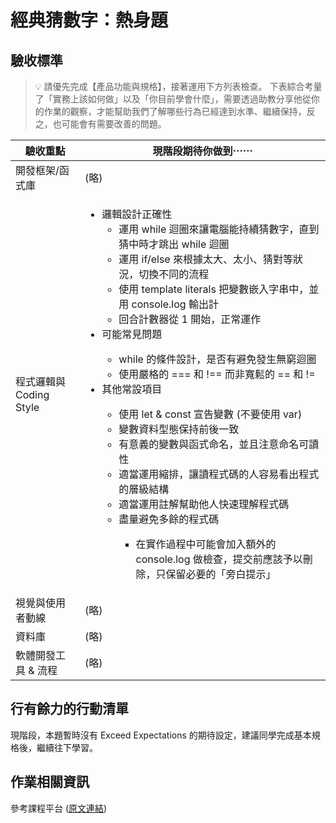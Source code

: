 # 經典猜數字：熱身題

## 驗收標準

> 💡  請優先完成【產品功能與規格】，接著運用下方列表檢查。
下表綜合考量了「實務上該如何做」以及「你目前學會什麼」，需要透過助教分享他從你的作業的觀察，才能幫助我們了解哪些行為已經達到水準、繼續保持，反之，也可能會有需要改善的問題。

<table>
  <thead>
    <tr>
      <th>驗收重點</td>
      <th>現階段期待你做到⋯⋯</td>
    </tr>
  </thead>
  <tbody>
    <tr>
      <td>開發框架/函式庫</td>
      <td>(略)</td>
    </tr>
    <tr>
      <td>程式邏輯與 Coding Style</td>
      <td>
        <ul>
          <li>邏輯設計正確性
            <ul>
              <li>運用 while 迴圈來讓電腦能持續猜數字，直到猜中時才跳出 while 迴圈</li>
              <li>運用 if/else 來根據太大、太小、猜對等狀況，切換不同的流程</li>
              <li>使用 template literals 把變數嵌入字串中，並用 console.log 輸出計</li>
              <li>回合計數器從 1 開始，正常運作</li>
            </ul>
          </li>
          <li>可能常見問題</li>
          <ul>
            <li>while 的條件設計，是否有避免發生無窮迴圈</li>
            <li>使用嚴格的 === 和 !== 而非寬鬆的 == 和 !=</li>
          </ul>
          <li>其他常設項目</li>
          <ul>
            <li>使用 let & const 宣告變數 (不要使用 var)</li>
            <li>變數資料型態保持前後一致</li>
            <li>有意義的變數與函式命名，並且注意命名可讀性</li>
            <li>適當運用縮排，讓讀程式碼的人容易看出程式的層級結構</li>
            <li>適當運用註解幫助他人快速理解程式碼</li>
            <li>盡量避免多餘的程式碼</li>
            <ul>
              <li>在實作過程中可能會加入額外的 console.log 做檢查，提交前應該予以刪除，只保留必要的「旁白提示」</li>
            </ul>
          </ul>
        </ul>
      </td>
    </tr>
      <tr>
      <td>視覺與使用者動線</td>
      <td>(略)</td>
    </tr>
    <tr>
      <td>資料庫</td>
      <td>(略)</td>
    </tr>
      <tr>
      <td>軟體開發工具 & 流程</td>
      <td>(略)</td>
    </tr>
  </tbody>
</table>

## 行有餘力的行動清單

現階段，本題暫時沒有 Exceed Expectations 的期待設定，建議同學完成基本規格後，繼續往下學習。

## 作業相關資訊

參考課程平台 (<a href="https://lighthouse.alphacamp.co/courses/39/assignments/919" target="_blank">原文連結</a>)
